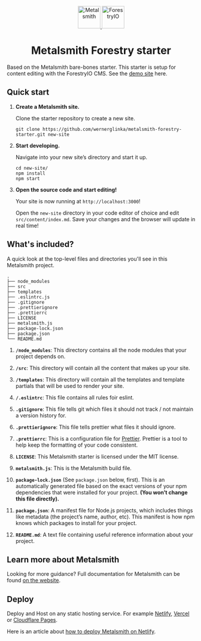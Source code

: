 <p align="center">
  <a href="https://www.metalsmith.io">
    <img alt="Metalsmith" src="https://www.glinka.co/assets/images/metalsmith-logo-bug.png" width="60" />
  </a>
  <a href="https://forestry.io/">
    <img alt="ForestryIO" src="https://res.cloudinary.com/djd0plux8/image/upload/v1647711304/forestry-starter/forestry-bug_dxt2rl.jpg" width="60" />
  </a>
</p>
<h1 align="center">
  Metalsmith Forestry starter
</h1>

Based on the Metalsmith bare-bones starter. This starter is setup for content editing with the ForestryIO CMS. See the [demo site](https://metalsmith-forestry-starter.netlify.app/) here.

## Quick start

1.  **Create a Metalsmith site.**

    Clone the starter repository to create a new site.

    ```shell
    git clone https://github.com/wernerglinka/metalsmith-forestry-starter.git new-site 
    ```

1.  **Start developing.**

    Navigate into your new site’s directory and start it up.

    ```shell
    cd new-site/
    npm install
    npm start
    ```

1.  **Open the source code and start editing!**

    Your site is now running at `http://localhost:3000`!

    Open the `new-site` directory in your code editor of choice and edit `src/content/index.md`. Save your changes and the browser will update in real time!

## What's included?

A quick look at the top-level files and directories you'll see in this Metalsmith project.

    .
    ├── node_modules
    ├── src
    ├── templates
    ├── .eslintrc.js
    ├── .gitignore
    ├── .prettierignore
    ├── .prettierrc
    ├── LICENSE
    ├── metalsmith.js
    ├── package-lock.json
    ├── package.json
    └── README.md

1.  **`/node_modules`**: This directory contains all the node modules that your project depends on.

2.  **`/src`**: This directory will contain all the content that makes up your site.

3.  **`/templates`**: This directory will contain all the templates and template partials that will be used to render your site.

4.  **`/.eslintrc`**: This file contains all rules foir eslint.

5.  **`.gitignore`**: This file tells git which files it should not track / not maintain a version history for.

6.  **`.prettierignore`**: This file tells prettier what files it should ignore.

7.  **`.prettierrc`**: This is a configuration file for [Prettier](https://prettier.io/). Prettier is a tool to help keep the formatting of your code consistent.

8.  **`LICENSE`**: This Metalsmith starter is licensed under the MIT license.

9.  **`metalsmith.js`**: This is the Metalsmith build file.

10. **`package-lock.json`** (See `package.json` below, first). This is an automatically generated file based on the exact versions of your npm dependencies that were installed for your project. **(You won’t change this file directly).**

11. **`package.json`**: A manifest file for Node.js projects, which includes things like metadata (the project’s name, author, etc). This manifest is how npm knows which packages to install for your project.

12. **`README.md`**: A text file containing useful reference information about your project.

## Learn more about Metalsmith

Looking for more guidance? Full documentation for Metalsmith can be found [on the website](https://www.metalsmith.io). 

## Deploy

Deploy and Host on any static hosting service. For example [Netlify](https://www.netlify.com), [Vercel](https://vercel.com/) or [Cloudflare Pages](https://pages.cloudflare.com/).

Here is an article about [how to deploy Metalsmith on Netlify](https://www.netlify.com/blog/2015/12/08/a-step-by-step-guide-metalsmith-on-netlify/).
